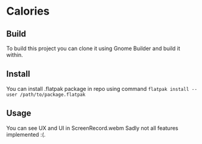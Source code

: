 # Calories

## Build
To build this project you can clone it using Gnome Builder and build it within.

## Install
You can install .flatpak package in repo using command
`flatpak install --user /path/to/package.flatpak`

## Usage
You can see UX and UI in ScreenRecord.webm
Sadly not all features implemented :(.